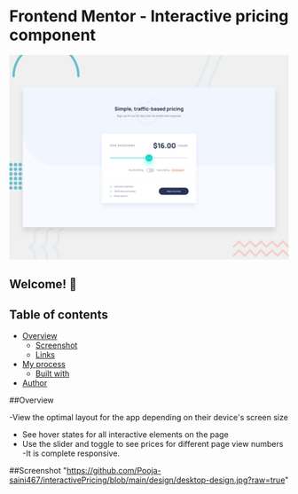 # Frontend Mentor - Interactive pricing component

![Design preview for the Interactive pricing component coding challenge](./design/desktop-preview.jpg)

## Welcome! 👋

## Table of contents

- [Overview](#overview)
  - [Screenshot](#screenshot)
  - [Links](#links)
- [My process](#my-process)
  - [Built with](#built-with)
- [Author](#author)

##Overview


-View the optimal layout for the app depending on their device's screen size
- See hover states for all interactive elements on the page
- Use the slider and toggle to see prices for different page view numbers
-It is complete responsive.

##Screenshot
"https://github.com/Pooja-saini467/interactivePricing/blob/main/design/desktop-design.jpg?raw=true"


